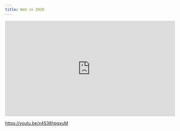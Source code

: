 ```yaml
---
title: Web in 2020
---
```

<iframe width="560" height="315" class="max-width-100" src="https://www.youtube.com/embed/x4S38hpgxuM" frameborder="0" allowfullscreen></iframe>

<https://youtu.be/x4S38hpgxuM>
